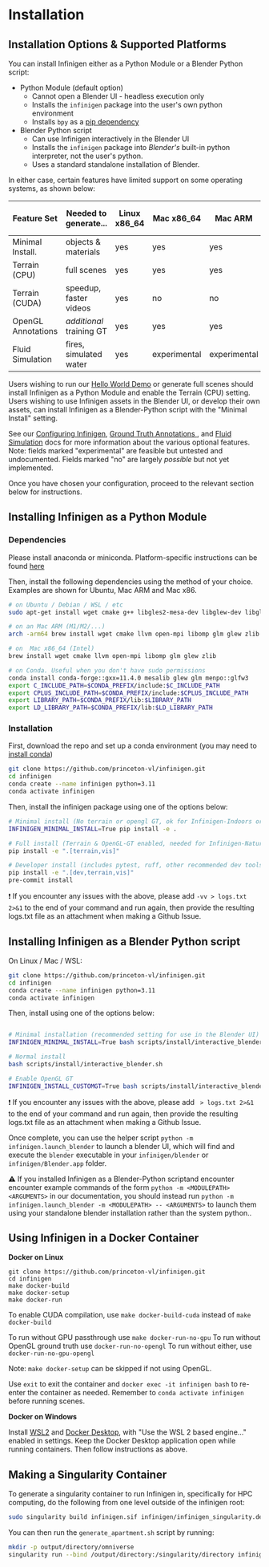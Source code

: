 
# Installation

## Installation Options & Supported Platforms

You can install Infinigen either as a Python Module or a Blender Python script:
- Python Module (default option)
  - Cannot open a Blender UI - headless execution only
  - Installs the `infinigen` package into the user's own python environment
  - Installs `bpy` as a [pip dependency](https://docs.blender.org/api/current/info_advanced_blender_as_bpy.html)
- Blender Python script 
  - Can use Infinigen interactively in the Blender UI
  - Installs the `infinigen` package into *Blender's* built-in python interpreter, not the user's python.
  - Uses a standard standalone installation of Blender.

In either case, certain features have limited support on some operating systems, as shown below:

| Feature Set        | Needed to generate...    | Linux x86_64 | Mac x86_64   | Mac ARM      | Windows x86_64 | Windows WSL2 x86_64 |
|--------------------|--------------------------|--------------|--------------|--------------|----------------|---------------------|
| Minimal Install.   | objects & materials      | yes          | yes          | yes          | experimental   | experimental        |
| Terrain (CPU)      | full scenes              | yes          | yes          | yes          | no             | experimental        |
| Terrain (CUDA)     | speedup, faster videos   | yes          | no           | no           | no             | experimental        |
| OpenGL Annotations | *additional* training GT | yes          | yes          | yes          | no             | experimental        |
| Fluid Simulation   | fires, simulated water   | yes          | experimental | experimental | no             | experimental        |

Users wishing to run our [Hello World Demo](./HelloWorld.md) or generate full scenes should install Infinigen as a Python Module and enable the Terrain (CPU) setting.
Users wishing to use Infinigen assets in the Blender UI, or develop their own assets, can install Infinigen as a Blender-Python script with the "Minimal Install" setting.

See our [Configuring Infinigen](./ConfiguringInfinigen.md), [Ground Truth Annotations ](./GroundTruthAnnotations.md), and [Fluid Simulation](./GeneratingFluidSimulations.md) docs for more information about the various optional features. Note: fields marked "experimental" are feasible but untested and undocumented. Fields marked "no" are largely _possible_ but not yet implemented.

Once you have chosen your configuration, proceed to the relevant section below for instructions.

## Installing Infinigen as a Python Module

### Dependencies

Please install anaconda or miniconda. Platform-specific instructions can be found [here](https://docs.conda.io/projects/miniconda/en/latest/miniconda-install.html)

Then, install the following dependencies using the method of your choice. Examples are shown for Ubuntu, Mac ARM and Mac x86.
```bash
# on Ubuntu / Debian / WSL / etc
sudo apt-get install wget cmake g++ libgles2-mesa-dev libglew-dev libglfw3-dev libglm-dev zlib1g-dev

# on an Mac ARM (M1/M2/...)
arch -arm64 brew install wget cmake llvm open-mpi libomp glm glew zlib

# on  Mac x86_64 (Intel)
brew install wget cmake llvm open-mpi libomp glm glew zlib

# on Conda. Useful when you don't have sudo permissions
conda install conda-forge::gxx=11.4.0 mesalib glew glm menpo::glfw3
export C_INCLUDE_PATH=$CONDA_PREFIX/include:$C_INCLUDE_PATH
export CPLUS_INCLUDE_PATH=$CONDA_PREFIX/include:$CPLUS_INCLUDE_PATH
export LIBRARY_PATH=$CONDA_PREFIX/lib:$LIBRARY_PATH
export LD_LIBRARY_PATH=$CONDA_PREFIX/lib:$LD_LIBRARY_PATH
```

### Installation

First, download the repo and set up a conda environment (you may need to [install conda](https://conda.io/projects/conda/en/latest/user-guide/install/index.html))
```bash
git clone https://github.com/princeton-vl/infinigen.git
cd infinigen
conda create --name infinigen python=3.11
conda activate infinigen
```

Then, install the infinigen package using one of the options below:

```bash
# Minimal install (No terrain or opengl GT, ok for Infinigen-Indoors or single-object generation) 
INFINIGEN_MINIMAL_INSTALL=True pip install -e .

# Full install (Terrain & OpenGL-GT enabled, needed for Infinigen-Nature HelloWorld)
pip install -e ".[terrain,vis]"

# Developer install (includes pytest, ruff, other recommended dev tools)
pip install -e ".[dev,terrain,vis]"
pre-commit install
```

:exclamation: If you encounter any issues with the above, please add `-vv > logs.txt 2>&1` to the end of your command and run again, then provide the resulting logs.txt file as an attachment when making a Github Issue.

## Installing Infinigen as a Blender Python script

On Linux / Mac / WSL:
```bash
git clone https://github.com/princeton-vl/infinigen.git
cd infinigen
conda create --name infinigen python=3.11
conda activate infinigen 
```

Then, install using one of the options below:
```bash

# Minimal installation (recommended setting for use in the Blender UI)
INFINIGEN_MINIMAL_INSTALL=True bash scripts/install/interactive_blender.sh

# Normal install
bash scripts/install/interactive_blender.sh

# Enable OpenGL GT
INFINIGEN_INSTALL_CUSTOMGT=True bash scripts/install/interactive_blender.sh
```

:exclamation: If you encounter any issues with the above, please add ` > logs.txt 2>&1` to the end of your command and run again, then provide the resulting logs.txt file as an attachment when making a Github Issue.

Once complete, you can use the helper script `python -m infinigen.launch_blender` to launch a blender UI, which will find and execute the `blender` executable in your `infinigen/blender` or `infinigen/Blender.app` folder.

:warning: If you installed Infinigen as a Blender-Python scriptand encounter encounter example commands of the form `python -m <MODULEPATH> <ARGUMENTS>` in our documentation, you should instead run `python -m infinigen.launch_blender -m <MODULEPATH> -- <ARGUMENTS>` to launch them using your standalone blender installation rather than the system python..

## Using Infinigen in a Docker Container

**Docker on Linux**

```
git clone https://github.com/princeton-vl/infinigen.git
cd infinigen
make docker-build
make docker-setup
make docker-run
```
To enable CUDA compilation, use `make docker-build-cuda` instead of `make docker-build`

To run without GPU passthrough use `make docker-run-no-gpu`
To run without OpenGL ground truth use `docker-run-no-opengl` 
To run without either, use `docker-run-no-gpu-opengl` 

Note: `make docker-setup` can be skipped if not using OpenGL.

Use `exit` to exit the container and `docker exec -it infinigen bash` to re-enter the container as needed. Remember to `conda activate infinigen` before running scenes.

**Docker on Windows**

Install [WSL2](https://infinigen.org/docs/installation/intro#setup-for-windows) and [Docker Desktop](https://www.docker.com/products/docker-desktop/), with "Use the WSL 2 based engine..." enabled in settings. Keep the Docker Desktop application open while running containers. Then follow instructions as above.

## Making a Singularity Container
To generate a singularity container to run Infinigen in, specifically for HPC computing, do the following from one level outside of the infinigen root:
```bash
sudo singularity build infinigen.sif infinigen/infinigen_singularity.def
```

You can then run the `generate_apartment.sh` script by running:
```bash
mkdir -p output/directory/omniverse
singularity run --bind /output/directory:/singularity/directory infinigen.sif
```